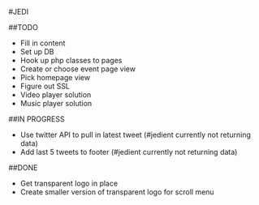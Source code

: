 #JEDI 

##TODO
* Fill in content
* Set up DB
* Hook up php classes to pages
* Create or choose event page view
* Pick homepage view
* Figure out SSL
* Video player solution
* Music player solution

##IN PROGRESS
* Use twitter API to pull in latest tweet (#jedient currently not returning data)
* Add last 5 tweets to footer (#jedient currently not returning data)

##DONE
* Get transparent logo in place
* Create smaller version of transparent logo for scroll menu
